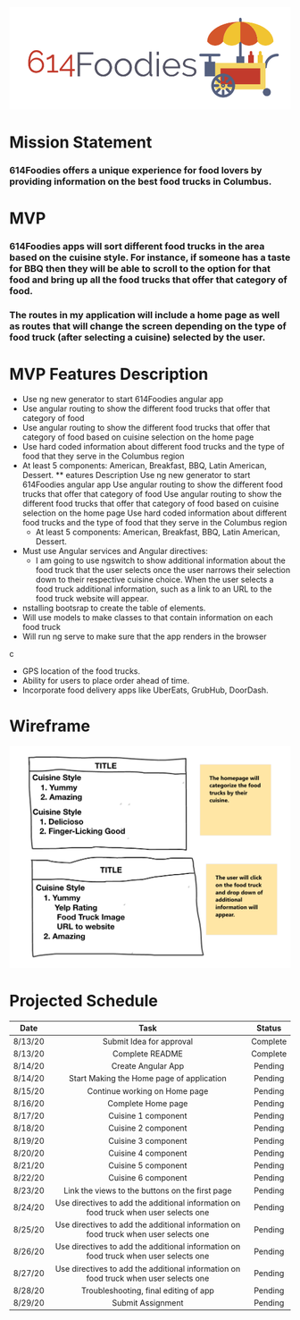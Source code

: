 
![Image of 614Foodies Logo](images/614Foodies_Logo.png)

# **Mission Statement**
### 614Foodies offers a unique experience for food lovers by providing information on the best food trucks in Columbus.

# **MVP**
### 614Foodies apps will sort different food trucks in the area based on the cuisine style. For instance, if someone has a taste for BBQ then they will be able to scroll to the option for that food and bring up all the food trucks that offer that category of food.
### The routes in my application will include a home page as well as routes that will change the screen depending on the type of food truck (after selecting a cuisine) selected by the user.

# **MVP Features Description**

* Use ng new generator to start 614Foodies angular app
* Use angular routing to show the different food trucks that offer that category of food
* Use angular routing to show the different food trucks that offer that category of food based on cuisine selection on the home page
* Use hard coded information about different food trucks and the type of food that they serve in the Columbus region
* At least 5 components: American, Breakfast, BBQ, Latin American, Dessert.
** eatures Description
Use ng new generator to start 614Foodies angular app
Use angular routing to show the different food trucks that offer that category of food
Use angular routing to show the different food trucks that offer that category of food based on cuisine selection on the home page
Use hard coded information about different food trucks and the type of food that they serve in the Columbus region
    * At least 5 components: American, Breakfast, BBQ, Latin American, Dessert.
* Must use Angular services and Angular directives:
    * I am going to use ngswitch to show additional information about the food truck that the user selects once the user narrows their selection down to their respective cuisine choice. When the user selects a food truck additional information, such as a link to an URL to the food truck website will appear.
* nstalling bootsrap to create the table of elements. 
* Will use models to make classes to that contain information on each food truck 
* Will run ng serve to make sure that the app renders in the browser

c

* GPS location of the food trucks.
* Ability for users to place order ahead of time. 
* Incorporate food delivery apps like UberEats, GrubHub, DoorDash.

# **Wireframe**

![Image of 614Foodies Logo](images/Wireframe2.png)

# **Projected Schedule**


| Date           | Task         | Status       |
| :----------:   | :----------: | :----------: |
|  8/13/20       | Submit Idea for approval   | Complete   |
|  8/13/20       | Complete README | Complete |
|  8/14/20       | Create Angular App | Pending |
|  8/14/20       | Start Making the Home page of application | Pending |
|  8/15/20       | Continue working on Home page | Pending
|  8/16/20       | Complete Home page | Pending  |
|  8/17/20       | Cuisine 1 component | Pending |
|  8/18/20       | Cuisine 2 component | Pending |
|  8/19/20       | Cuisine 3 component | Pending |
|  8/20/20       | Cuisine 4 component | Pending |
|  8/21/20       | Cuisine 5 component | Pending |
|  8/22/20       | Cuisine 6 component | Pending |
|  8/23/20       | Link the views to the buttons on the first page | Pending |
|  8/24/20       | Use directives to add the additional information on food truck when user selects one | Pending |
|  8/25/20       | Use directives to add the additional information on food truck when user selects one | Pending |
|  8/26/20       | Use directives to add the additional information on food truck when user selects one | Pending |
|  8/27/20       | Use directives to add the additional information on food truck when user selects one | Pending
|  8/28/20       | Troubleshooting, final editing of app | Pending |
|  8/29/20       | Submit Assignment | Pending |